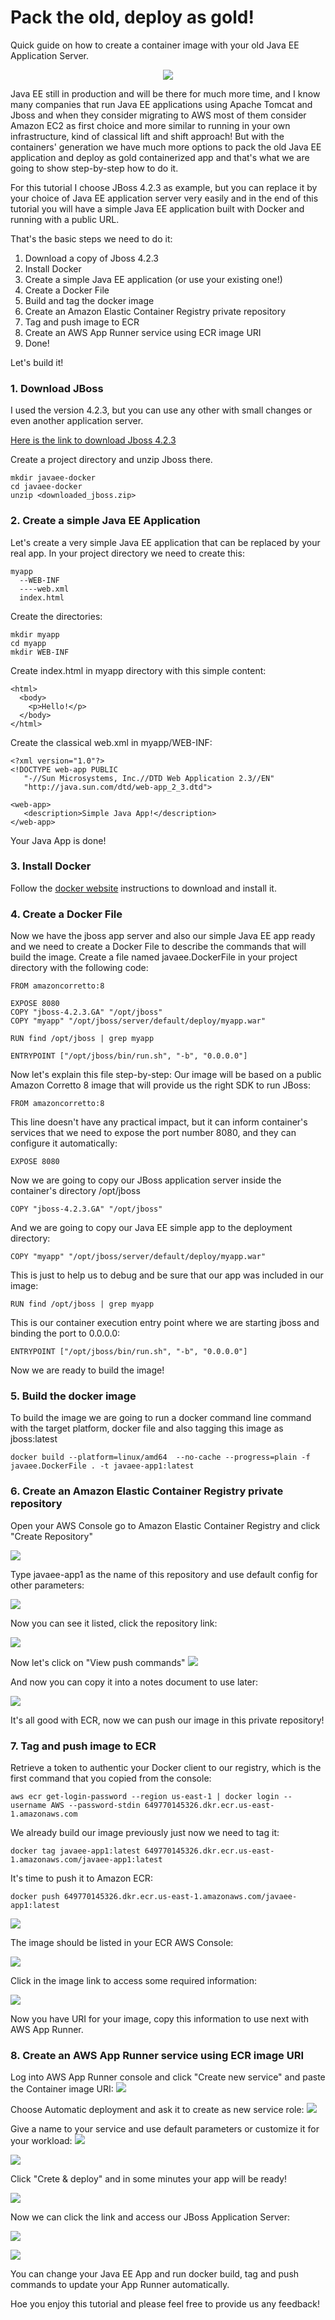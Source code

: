 
# Pack the old, deploy as gold!

Quick guide on how to create a container image with your old Java EE Application Server.

<p align="center"><img src="images/duke-love.png"/></p>

Java EE still in production and will be there for much more time, 
and I know many companies that run Java EE applications using 
Apache Tomcat and Jboss and when they consider migrating to AWS 
most of them consider Amazon EC2 as first choice and more similar 
to running in your own infrastructure, kind of classical lift and shift approach! 
But with the containers' generation we have much more options to pack the old 
Java EE application and deploy as gold containerized app and that's what we are going
to show step-by-step how to do it.

For this tutorial I choose JBoss 4.2.3 as example, but you can replace it by your 
choice of Java EE application server very easily and in the end of this tutorial
you will have a simple Java EE application built with Docker and running with a public URL.

That's the basic steps we need to do it:

1. Download a copy of Jboss 4.2.3
2. Install Docker
3. Create a simple Java EE application (or use your existing one!)
4. Create a Docker File
5. Build and tag the docker image
6. Create an Amazon Elastic Container Registry private repository
7. Tag and push image to ECR
8. Create an AWS App Runner service using ECR image URI
9. Done!

Let's build it!

### 1. Download JBoss

I used the version 4.2.3, but you can use any other with small changes or even
another application server.

[Here is the link to download Jboss 4.2.3](https://sourceforge.net/projects/jboss/files/JBoss/JBoss-4.2.3.GA/jboss-4.2.3.GA-jdk6.zip/download
)

Create a project directory and unzip Jboss there.

    mkdir javaee-docker
    cd javaee-docker
    unzip <downloaded_jboss.zip>


### 2. Create a simple Java EE Application

Let's create a very simple Java EE application that can be replaced by your real app.
In your project directory we need to create this:

    myapp
      --WEB-INF
      ----web.xml
      index.html

Create the directories:

    mkdir myapp
    cd myapp
    mkdir WEB-INF

Create index.html in myapp directory with this simple content:

    <html>
      <body>
        <p>Hello!</p>
      </body>
    </html>

Create the classical web.xml in myapp/WEB-INF:

    <?xml version="1.0"?>
    <!DOCTYPE web-app PUBLIC
       "-//Sun Microsystems, Inc.//DTD Web Application 2.3//EN"
       "http://java.sun.com/dtd/web-app_2_3.dtd">
    
    <web-app>
       <description>Simple Java App!</description>
    </web-app>

Your Java App is done!

### 3. Install Docker

Follow the [docker website](https://docs.docker.com/get-docker/) instructions 
to download and install it.

### 4. Create a Docker File

Now we have the jboss app server and also our simple Java EE app ready and we
need to create a Docker File to describe the commands that will build the image. 
Create a file named javaee.DockerFile in your project directory with the following code:

    FROM amazoncorretto:8
    
    EXPOSE 8080
    COPY "jboss-4.2.3.GA" "/opt/jboss"
    COPY "myapp" "/opt/jboss/server/default/deploy/myapp.war"
    
    RUN find /opt/jboss | grep myapp
    
    ENTRYPOINT ["/opt/jboss/bin/run.sh", "-b", "0.0.0.0"]


Now let's explain this file step-by-step:
Our image will be based on a public Amazon Corretto 8 image that will provide us 
the right SDK to run JBoss:

    FROM amazoncorretto:8

This line doesn't have any practical impact, but it can inform container's services
that we need to expose the port number 8080, and they can configure it automatically:

    EXPOSE 8080

Now we are going to copy our JBoss application server inside the container's
directory /opt/jboss

    COPY "jboss-4.2.3.GA" "/opt/jboss"

And we are going to copy our Java EE simple app to the deployment directory:

    COPY "myapp" "/opt/jboss/server/default/deploy/myapp.war"

This is just to help us to debug and be sure that our app was included in our image:

    RUN find /opt/jboss | grep myapp
    
This is our container execution entry point where we are starting jboss and binding 
the port to 0.0.0.0:

    ENTRYPOINT ["/opt/jboss/bin/run.sh", "-b", "0.0.0.0"]

Now we are ready to build the image!

### 5. Build the docker image

To build the image we are going to run a docker command line command with the
target platform, docker file and also tagging this image as jboss:latest

    docker build --platform=linux/amd64  --no-cache --progress=plain -f javaee.DockerFile . -t javaee-app1:latest

### 6. Create an Amazon Elastic Container Registry private repository

Open your AWS Console go to Amazon Elastic Container Registry and click "Create Repository"

![](images/ecr-01.png)

Type javaee-app1 as the name of this repository and use default config for other parameters:

![](images/ecr-02.png)

Now you can see it listed, click the repository link:

![](images/ecr-03.png)

Now let's click on "View push commands"
![](images/ecr-04.png)

And now you can copy it into a notes document to use later:

![](images/ecr-05.png)

It's all good with ECR, now we can push our image in this private repository!

### 7. Tag and push image to ECR

Retrieve a token to authentic your Docker client to our registry, 
which is the first command that you copied from the console:


    aws ecr get-login-password --region us-east-1 | docker login --username AWS --password-stdin 649770145326.dkr.ecr.us-east-1.amazonaws.com

We already build our image previously just now we need to tag it:


    docker tag javaee-app1:latest 649770145326.dkr.ecr.us-east-1.amazonaws.com/javaee-app1:latest

It's time to push it to Amazon ECR:


    docker push 649770145326.dkr.ecr.us-east-1.amazonaws.com/javaee-app1:latest

![](images/ecr-06.png)

The image should be listed in your ECR AWS Console:

![](images/ecr-07.png)

Click in the image link to access some required information:

![](images/ecr-08.png)

Now you have URI for your image, copy this information to use next with AWS App Runner.

### 8. Create an AWS App Runner service using ECR image URI

Log into AWS App Runner console and click "Create new service" 
and paste the Container image URI:
![](images/app-01.png)

Choose Automatic deployment and ask it to create as new service role:
![](images/app-02.png)

Give a name to your service and use default parameters or customize it for your workload:
![](images/app-03.png)

![](images/app-04.png)

Click "Crete & deploy" and in some minutes your app will be ready!

![](images/app-05.png)

Now we can click the link and access our JBoss Application Server:

![](images/app-06.png)

![](images/app-07.png)

You can change your Java EE App and run docker build, tag and push commands to update 
your App Runner automatically.

Hoe you enjoy this tutorial and please feel free to provide us any feedback!